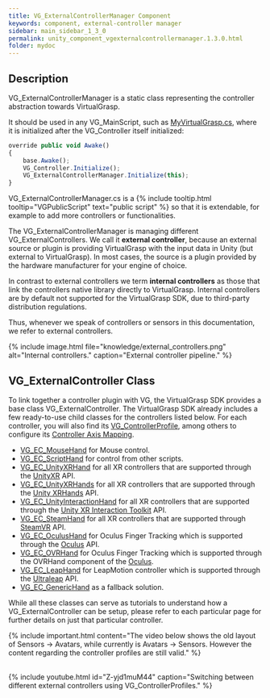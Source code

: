```yaml
---
title: VG_ExternalControllerManager Component
keywords: component, external-controller manager
sidebar: main_sidebar_1_3_0
permalink: unity_component_vgexternalcontrollermanager.1.3.0.html
folder: mydoc
---
```


## Description 

VG_ExternalControllerManager is a static class representing the controller abstraction towards VirtualGrasp. 

It should be used in any VG_MainScript, such as [MyVirtualGrasp.cs](unity_component_myvirtualgrasp.1.3.0.html), where it is initialized after the VG_Controller itself initialized:

```js
override public void Awake()
{
    base.Awake();
    VG_Controller.Initialize();
    VG_ExternalControllerManager.Initialize(this);
}
````

VG_ExternalControllerManager.cs is a {% include tooltip.html tooltip="VGPublicScript" text="public script" %} so that it is extendable, for example to add more controllers or functionalities.

The VG_ExternalControllerManager is managing different VG_ExternalControllers. We call it **external controller**, because an external source or plugin is providing VirtualGrasp with the input data in Unity (but external to VirtualGrasp). In most cases, the source is a plugin provided by the hardware manufacturer for your engine of choice. 

In contrast to external controllers we term **internal controllers** as those that link the controllers native library directly to VirtualGrasp. Internal controllers are by default not supported for the VirtualGrasp SDK, due to third-party distribution regulations.

Thus, whenever we speak of controllers or sensors in this documentation, we refer to external controllers.

{% include image.html file="knowledge/external_controllers.png" alt="Internal controllers." caption="External controller pipeline." %}

## VG_ExternalController Class

To link together a controller plugin with VG, the VirtualGrasp SDK provides a base class 
VG_ExternalController. The VirtualGrasp SDK already includes a few ready-to-use child classes for the
controllers listed below. For each controller, you will also find its [VG_ControllerProfile](controllers.1.3.0.html#controller-profile), among others to configure its [Controller Axis Mapping](avatars.1.3.0.html).


* [VG_EC_MouseHand](unity_vg_ec_mousehand.1.3.0.html) for Mouse control.
* [VG_EC_ScriptHand](unity_vg_ec_scripthand.1.3.0.html) for control from other scripts.
* [VG_EC_UnityXRHand](unity_vg_ec_unityxrhand.1.3.0.html) for all XR controllers that are supported through the [UnityXR](https://docs.unity3d.com/Manual/XR.1.3.0.html) API.
* [VG_EC_UnityXRHands](unity_vg_ec_unityxrhands.1.3.0.html) for all XR controllers that are supported through the [Unity XRHands](https://docs.unity3d.com/Packages/com.unity.xr.hands@1.1/manual/index.html) API.
* [VG_EC_UnityInteractionHand](unity_vg_ec_unityinteractionhand.1.3.0.html) for all XR controllers that are supported through the [Unity XR Interaction Toolkit](https://docs.unity3d.com/Packages/com.unity.xr.interaction.toolkit@2.0/manual/xr-controller-action-based.html) API.
* [VG_EC_SteamHand](unity_vg_ec_steamhand.1.3.0.html) for all XR controllers that are supported through [SteamVR](https://valvesoftware.github.io/steamvr_unity_plugin/index.html) API.
* [VG_EC_OculusHand](unity_vg_ec_oculushand.1.3.0.html) for Oculus Finger Tracking which is supported through the [Oculus](https://developer.oculus.com/downloads/package/unity-integration/) API.
* [VG_EC_OVRHand](unity_vg_ec_ovrhand.1.3.0.html) for Oculus Finger Tracking which is supported through the OVRHand component of the [Oculus](https://developer.oculus.com/downloads/package/unity-integration/).
* [VG_EC_LeapHand](unity_vg_ec_leaphand.1.3.0.html) for LeapMotion controller which is supported through the [Ultraleap](https://developer.leapmotion.com/unity) API.
* [VG_EC_GenericHand](unity_vg_ec_generichand.1.3.0.html) as a fallback solution.

While all these classes can serve as tutorials to understand how a VG_ExternalController can be setup, please refer to each particular page for further details on just that particular controller.

{% include important.html content="The video below shows the old layout of Sensors -> Avatars, while currently is Avatars -> Sensors. However the content regarding the controller profiles are still valid." %}

<br>
{% include youtube.html id="Z-yjd1muM44" caption="Switching between different external controllers using VG_ControllerProfiles." %}

